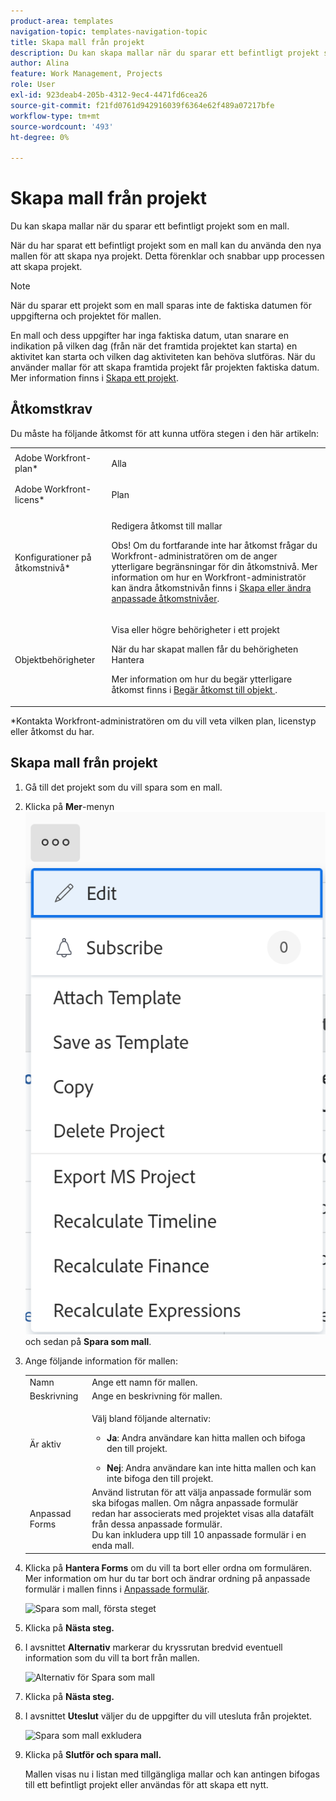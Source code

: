 ```yaml
---
product-area: templates
navigation-topic: templates-navigation-topic
title: Skapa mall från projekt
description: Du kan skapa mallar när du sparar ett befintligt projekt som en mall.
author: Alina
feature: Work Management, Projects
role: User
exl-id: 923deab4-205b-4312-9ec4-4471fd6cea26
source-git-commit: f21fd0761d942916039f6364e62f489a07217bfe
workflow-type: tm+mt
source-wordcount: '493'
ht-degree: 0%

---
```


# Skapa mall från projekt

<!--
<p data-mc-conditions="QuicksilverOrClassic.Draft mode">(Note: Keep this article in the Creating and Managing Templates area with the detailed information that this contains. Since this is an article about creating TEMPLATES, this needs to be detailed under Templates; there is a similar article with almost the same title in Managing projects that points to this one - since this functionality is in the UI under Projects, this article must have a presence in that areas as well. Keep both, but make this one the only editable one (iterative))</p>
-->

Du kan skapa mallar när du sparar ett befintligt projekt som en mall.

När du har sparat ett befintligt projekt som en mall kan du använda den nya mallen för att skapa nya projekt. Detta förenklar och snabbar upp processen att skapa projekt.

>[!NOTE]
>
>När du sparar ett projekt som en mall sparas inte de faktiska datumen för uppgifterna och projektet för mallen.
>
>En mall och dess uppgifter har inga faktiska datum, utan snarare en indikation på vilken dag (från när det framtida projektet kan starta) en aktivitet kan starta och vilken dag aktiviteten kan behöva slutföras. När du använder mallar för att skapa framtida projekt får projekten faktiska datum. Mer information finns i [Skapa ett projekt](../create-projects/create-project.md).

## Åtkomstkrav

Du måste ha följande åtkomst för att kunna utföra stegen i den här artikeln:

<table style="table-layout:auto"> 
 <col> 
 <col> 
 <tbody> 
  <tr> 
   <td role="rowheader">Adobe Workfront-plan*</td> 
   <td> <p>Alla </p> </td> 
  </tr> 
  <tr> 
   <td role="rowheader">Adobe Workfront-licens*</td> 
   <td> <p>Plan </p> </td> 
  </tr> 
  <tr> 
   <td role="rowheader">Konfigurationer på åtkomstnivå*</td> 
   <td> <p>Redigera åtkomst till mallar</p> <p>Obs! Om du fortfarande inte har åtkomst frågar du Workfront-administratören om de anger ytterligare begränsningar för din åtkomstnivå. Mer information om hur en Workfront-administratör kan ändra åtkomstnivån finns i <a href="../../../administration-and-setup/add-users/configure-and-grant-access/create-modify-access-levels.md" class="MCXref xref">Skapa eller ändra anpassade åtkomstnivåer</a>.</p> </td> 
  </tr> 
  <tr> 
   <td role="rowheader">Objektbehörigheter</td> 
   <td> <p>Visa eller högre behörigheter i ett projekt </p> <p>När du har skapat mallen får du behörigheten Hantera</p> <p>Mer information om hur du begär ytterligare åtkomst finns i <a href="../../../workfront-basics/grant-and-request-access-to-objects/request-access.md" class="MCXref xref">Begär åtkomst till objekt </a>.</p> </td> 
  </tr> 
 </tbody> 
</table>

&#42;Kontakta Workfront-administratören om du vill veta vilken plan, licenstyp eller åtkomst du har.

## Skapa mall från projekt

1. Gå till det projekt som du vill spara som en mall.
1. Klicka på **Mer**-menyn ![Mer-ikonen](assets/qs-more-icon-on-an-object.png) och sedan på **Spara som mall**.
1. Ange följande information för mallen:

   <table style="table-layout:auto"> 
    <col> 
    <col> 
    <tbody> 
     <tr> 
      <td role="rowheader">Namn</td> 
      <td>Ange ett namn för mallen.</td> 
     </tr> 
     <tr> 
      <td role="rowheader">Beskrivning</td> 
      <td>Ange en beskrivning för mallen.</td> 
     </tr> 
     <tr> 
      <td role="rowheader">Är aktiv</td> 
      <td> <p>Välj bland följande alternativ:</p> 
       <ul> 
        <li> <p><strong>Ja</strong>: Andra användare kan hitta mallen och bifoga den till projekt.</p> </li> 
        <li><strong>Nej</strong>: Andra användare kan inte hitta mallen och kan inte bifoga den till projekt.</li> 
       </ul> </td> 
     </tr> 
     <tr> 
      <td role="rowheader">Anpassad Forms</td> 
      <td>Använd listrutan för att välja anpassade formulär som ska bifogas mallen. Om några anpassade formulär redan har associerats med projektet visas alla datafält från dessa anpassade formulär.<br>Du kan inkludera upp till 10 anpassade formulär i en enda mall.</td> 
     </tr> 
    </tbody> 
   </table>

1. Klicka på **Hantera Forms** om du vill ta bort eller ordna om formulären. Mer information om hur du tar bort och ändrar ordning på anpassade formulär i mallen finns i [Anpassade formulär](../../../administration-and-setup/customize-workfront/create-manage-custom-forms/create-and-manage-custom-forms.md).

   ![Spara som mall, första steget](assets/save-as-template-first-step-350x159.png)

1. Klicka på **Nästa steg.**
1. I avsnittet **Alternativ** markerar du kryssrutan bredvid eventuell information som du vill ta bort från mallen.

   ![Alternativ för Spara som mall](assets/save-as-template-options-step-350x109.png)

1. Klicka på **Nästa steg.**
1. I avsnittet **Uteslut** väljer du de uppgifter du vill utesluta från projektet.

   ![Spara som mall exkludera](assets/save-as-template-exclude-350x205.png)

1. Klicka på **Slutför och spara mall.**

   Mallen visas nu i listan med tillgängliga mallar och kan antingen bifogas till ett befintligt projekt eller användas för att skapa ett nytt.

 
